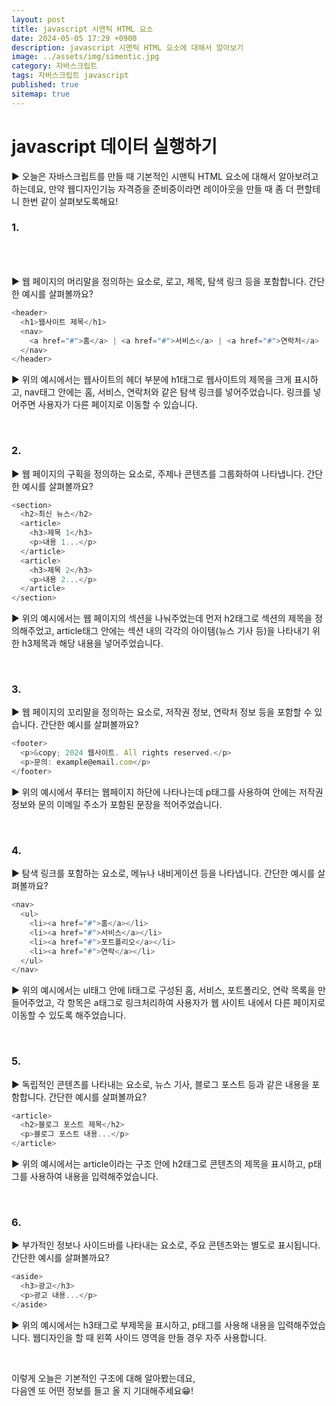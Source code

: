 ```yaml
---
layout: post
title: javascript 시맨틱 HTML 요소
date: 2024-05-05 17:29 +0900
description: javascript 시맨틱 HTML 요소에 대해서 알아보기
image: ../assets/img/simentic.jpg
category: 자바스크립트
tags: 자바스크립트 javascript
published: true
sitemap: true
---
```


# javascript 데이터 실행하기

▶ 오늘은 자바스크립트를 만들 때 기본적인 시맨틱 HTML 요소에 대해서 알아보려고 하는데요, 만약 웹디자인기능 자격증을 준비중이라면 레이아웃을 만들 때 좀 더 편할테니 한번 같이 살펴보도록해요!
<br>

###  1. <header></header>

▶ 웹 페이지의 머리말을 정의하는 요소로, 로고, 제목, 탐색 링크 등을 포함합니다. 간단한 예시를 살펴볼까요?
<br>

````javascript
<header>
  <h1>웹사이트 제목</h1>
  <nav>
    <a href="#">홈</a> | <a href="#">서비스</a> | <a href="#">연락처</a>
  </nav>
</header>
````

▶ 위의 예시에서는 웹사이트의 헤더 부분에 h1태그로 웹사이트의 제목을 크게 표시하고, nav태그 안에는 홈, 서비스, 연락처와 같은 탐색 링크를 넣어주었습니다. 링크를 넣어주면 사용자가 다른 페이지로 이동할 수 있습니다.

<br>

###  2. <section></section>

▶ 웹 페이지의 구획을 정의하는 요소로, 주제나 콘텐츠를 그룹화하여 나타냅니다. 간단한 예시를 살펴볼까요?
<br>

````javascript
<section>
  <h2>최신 뉴스</h2>
  <article>
    <h3>제목 1</h3>
    <p>내용 1...</p>
  </article>
  <article>
    <h3>제목 2</h3>
    <p>내용 2...</p>
  </article>
</section>
````

▶ 위의 예시에서는 웹 페이지의 섹션을 나눠주었는데 먼저 h2태그로 섹션의 제목을 정의해주었고, article태그 안에는 섹션 내의 각각의 아이템(뉴스 기사 등)을 나타내기 위한 h3제목과 해당 내용을 넣어주었습니다.

<br>

###  3. <footer></footer>

▶  웹 페이지의 꼬리말을 정의하는 요소로, 저작권 정보, 연락처 정보 등을 포함할 수 있습니다. 간단한 예시를 살펴볼까요?
<br>

````javascript
<footer>
  <p>&copy; 2024 웹사이트. All rights reserved.</p>
  <p>문의: example@email.com</p>
</footer>
````

▶ 위의 예시에서 푸터는 웹페이지 하단에 나타나는데 p태그를 사용하여 안에는 저작권 정보와 문의 이메일 주소가 포함된 문장을 적어주었습니다. 

<br>

###  4. <nav></nav>

▶ 탐색 링크를 포함하는 요소로, 메뉴나 내비게이션 등을 나타냅니다. 간단한 예시를 살펴볼까요?
<br>

````javascript
<nav>
  <ul>
    <li><a href="#">홈</a></li>
    <li><a href="#">서비스</a></li>
    <li><a href="#">포트폴리오</a></li>
    <li><a href="#">연락</a></li>
  </ul>
</nav>
````

▶ 위의 예시에서는 ul태그 안에 li태그로 구성된 홈, 서비스, 포트폴리오, 연락 목록을 만들어주었고, 각 항목은 a태그로 링크처리하여 사용자가 웹 사이트 내에서 다른 페이지로 이동할 수 있도록 해주었습니다.

<br>

###  5. <article></article>

▶ 독립적인 콘텐츠를 나타내는 요소로, 뉴스 기사, 블로그 포스트 등과 같은 내용을 포함합니다. 간단한 예시를 살펴볼까요?
<br>

````javascript
<article>
  <h2>블로그 포스트 제목</h2>
  <p>블로그 포스트 내용...</p>
</article>
````

▶ 위의 예시에서는 article이라는 구조 안에 h2태그로 콘텐츠의 제목을 표시하고, p태그를 사용하여 내용을 입력해주었습니다.

<br>

###  6. <aside></aside>

▶  부가적인 정보나 사이드바를 나타내는 요소로, 주요 콘텐츠와는 별도로 표시됩니다. 간단한 예시를 살펴볼까요?
<br>

````javascript
<aside>
  <h3>광고</h3>
  <p>광고 내용...</p>
</aside>
````

▶ 위의 예시에서는 h3태그로 부제목을 표시하고, p태그를 사용해 내용을 입력해주었습니다. 웹디자인을 할 때 왼쪽 사이드 영역을 만들 경우 자주 사용합니다.

<br>

이렇게 오늘은 기본적인 구조에 대해 알아봤는데요,<br>
다음엔 또 어떤 정보를 들고 올 지 기대해주세요😁!